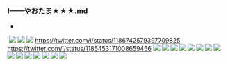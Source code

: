 ### !——やおたま★★★.md
- 
![]()
![](https://pbs.twimg.com/media/EF8Em6IU8AEu3W-.jpg:orig)
![](https://pbs.twimg.com/media/EHjViI3UUAEjLnQ.jpg:orig)
![](https://pbs.twimg.com/media/EHjViI4U0AED_Ev.jpg:orig)
https://twitter.com/i/status/1186742579397709825
https://twitter.com/i/status/1185453171008659456
![](https://pbs.twimg.com/media/EGRdB0OUcAAm8xW.jpg:orig)
![](https://pbs.twimg.com/media/EGnS8z1VAAA7FvD.jpg:orig)
![](https://pbs.twimg.com/media/EGxNXQbU0AEVFdI.jpg:orig)
![](https://pbs.twimg.com/media/EGgpG2HU8AAK33y.jpg:orig)
![](https://pbs.twimg.com/media/EGdRx5IU0AAT-HY.jpg:orig)
![](https://pbs.twimg.com/media/EGM9G1zU8AIAb4-.jpg:orig)
![](https://pbs.twimg.com/media/EHARrzAU8AE1pBw.jpg:orig)
![](https://pbs.twimg.com/media/D-HV4JgUYAARgjj?format=jpg&name=4096x4096)
![](https://pbs.twimg.com/media/ECZcqINUwAEIpLx?format=jpg&name=4096x4096)
![](https://pbs.twimg.com/media/ECZcqIRU4AUjT76?format=jpg&name=4096x4096)
![](https://pbs.twimg.com/media/ECGT1GCUIAEj2gs?format=jpg&name=4096x4096)
![](https://pbs.twimg.com/media/EB2Og88X4AASAL-?format=jpg&name=4096x4096)
![](https://pbs.twimg.com/media/EBsthUCUEAApQop?format=jpg&name=4096x4096)
![](https://pbs.twimg.com/media/EBcF-rkUwAAG7E8?format=jpg&name=4096x4096)
![](https://pbs.twimg.com/media/EA6NFvpU4AAp5ax?format=jpg&name=4096x4096)
